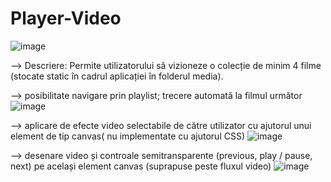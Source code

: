 # Player-Video

![image](https://github.com/ralucaantal/Player-Video/assets/95715768/f31e5537-7d68-43b9-83c6-15456743dfd3)


--> Descriere: Permite utilizatorului să vizioneze o colecție de minim 4 filme (stocate static în cadrul aplicației în folderul
media).

--> posibilitate navigare prin playlist; trecere automată la filmul următor
![image](https://github.com/ralucaantal/Player-Video/assets/95715768/0c706392-668c-419a-8e97-d753333e09ad)

--> aplicare de efecte video selectabile de către utilizator cu ajutorul unui element de tip canvas( nu implementate cu ajutorul CSS)
![image](https://github.com/ralucaantal/Player-Video/assets/95715768/d75009a0-4a31-4c0a-99a5-8067eefbb0d3)

--> desenare video și controale semitransparente (previous, play / pause, next) pe același element canvas (suprapuse peste fluxul video) 
![image](https://github.com/ralucaantal/Player-Video/assets/95715768/d773a4ad-ccdc-40fd-a8e2-bb1e7d25db0a)

